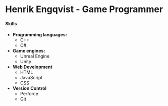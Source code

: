 # Henrik Engqvist - Game Programmer
#### Skills 
- **Programming languages:**
  - C++
  - C#
- **Game engines:**
  - Unreal Engine
  - Unity
- **Web Development**
  - HTML
  - JavaScript
  - CSS 
- **Version Control**
  - Perforce
  - Git
